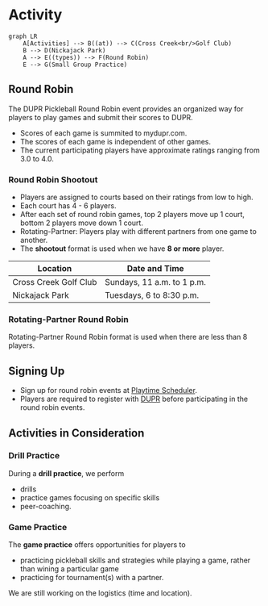 # Activity

```mermaid
graph LR
    A[Activities] --> B((at)) --> C(Cross Creek<br/>Golf Club)
    B --> D(Nickajack Park)
    A --> E((types)) --> F(Round Robin)
    E --> G(Small Group Practice)
```

## Round Robin

The DUPR Pickleball Round Robin event provides an organized way for players to play games and submit their scores to DUPR.

- Scores of each game is summited to mydupr.com. 
- The scores of each game is independent of other games.
- The current participating players have approximate ratings ranging from 3.0 to 4.0.



### Round Robin Shootout

- Players are assigned to courts based on their ratings from low to high.
- Each court has 4 - 6 players.
- After each set of round robin games, top 2 players move up 1 court, bottom 2 players move down 1 court.
- Rotating-Partner: Players play with different partners from one game to another.
- The **shootout** format is used when we have **8 or more** player.

| Location | Date and Time |
| ----------- | ----------- |
| Cross Creek Golf Club | Sundays, 11 a.m. to 1 p.m. |
| Nickajack Park | Tuesdays, 6 to 8:30 p.m. |

### Rotating-Partner Round Robin

Rotating-Partner Round Robin format is used when there are less than 8 players. 

## Signing Up
- Sign up for round robin events at [Playtime Scheduler](https://playtimescheduler.com/).  
- Players are required to register with [DUPR](https://mydupr.com/) before participating in the round robin events. 


## Activities in Consideration


### Drill Practice
During a **drill practice**, we perform 
- drills
- practice games focusing on specific skills
- peer-coaching.

### Game Practice

The **game practice** offers opportunities for players to 
- practicing pickleball skills and strategies while playing a game, rather than wining a particular game
- practicing for tournament(s) with a partner.

We are still working on the logistics (time and location). 
